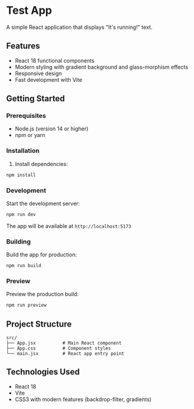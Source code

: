 # Test App

A simple React application that displays "It's running!" text.

## Features

- React 18 functional components
- Modern styling with gradient background and glass-morphism effects
- Responsive design
- Fast development with Vite

## Getting Started

### Prerequisites

- Node.js (version 14 or higher)
- npm or yarn

### Installation

1. Install dependencies:
```bash
npm install
```

### Development

Start the development server:
```bash
npm run dev
```

The app will be available at `http://localhost:5173`

### Building

Build the app for production:
```bash
npm run build
```

### Preview

Preview the production build:
```bash
npm run preview
```

## Project Structure

```
src/
├── App.jsx          # Main React component
├── App.css          # Component styles
└── main.jsx         # React app entry point
```

## Technologies Used

- React 18
- Vite
- CSS3 with modern features (backdrop-filter, gradients)
